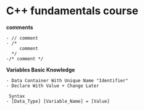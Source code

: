 # C++ fundamentals course

**comments** 
	
	- // comment
	- /* 
	     comment
	  */
	-/* comment */

**Variables Basic Knowledge** 
	
	- Data Container With Unique Name "Identifier"
	- Declare With Value + Change Later
	
     Syntax
	- [Data_Type] [Variable_Name] = [Value]
